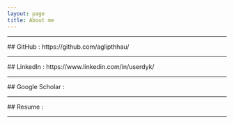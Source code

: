 ```yaml
---
layout: page
title: About me
---
```

<hr>
## GitHub
: https://github.com/aglipthhau/
<hr>
## LinkedIn
: https://www.linkedin.com/in/userdyk/
<hr>
## Google Scholar
:
<hr>
## Resume
:
<hr>
